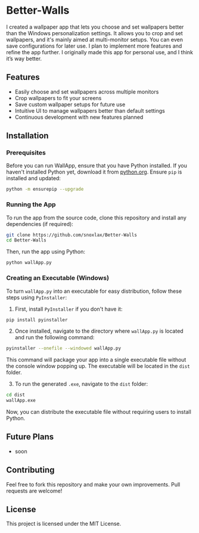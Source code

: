 # Better-Walls

I created a wallpaper app that lets you choose and set wallpapers better than the Windows personalization settings. It allows you to crop and set wallpapers, and it's mainly aimed at multi-monitor setups. You can even save configurations for later use. I plan to implement more features and refine the app further. I originally made this app for personal use, and I think it’s way better.

## Features

- Easily choose and set wallpapers across multiple monitors
- Crop wallpapers to fit your screens
- Save custom wallpaper setups for future use
- Intuitive UI to manage wallpapers better than default settings
- Continuous development with new features planned

## Installation

### Prerequisites

Before you can run WallApp, ensure that you have Python installed. If you haven't installed Python yet, download it from [python.org](https://www.python.org/downloads/). Ensure `pip` is installed and updated:

```bash
python -m ensurepip --upgrade
```

### Running the App

To run the app from the source code, clone this repository and install any dependencies (if required):

```bash
git clone https://github.com/snoxlax/Better-Walls
cd Better-Walls
```

Then, run the app using Python:

```bash
python wallApp.py
```

### Creating an Executable (Windows)

To turn `wallApp.py` into an executable for easy distribution, follow these steps using `PyInstaller`:

1. First, install `PyInstaller` if you don't have it:

```bash
pip install pyinstaller
```

2. Once installed, navigate to the directory where `wallApp.py` is located and run the following command:

```bash
pyinstaller --onefile --windowed wallApp.py
```

This command will package your app into a single executable file without the console window popping up. The executable will be located in the `dist` folder.

3. To run the generated `.exe`, navigate to the `dist` folder:

```bash
cd dist
wallApp.exe
```

Now, you can distribute the executable file without requiring users to install Python.

## Future Plans

- soon

## Contributing

Feel free to fork this repository and make your own improvements. Pull requests are welcome!

## License

This project is licensed under the MIT License.
